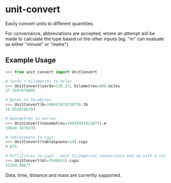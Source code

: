 # unit-convert
Easily convert units to different quantities.

For conveniance, abbreviations are accepted, where an attempt will be made to calculate the type based on the other inputs (eg. "m" can evaluate as either "minute" or "metre").

## Example Usage
```python
>>> from unit_convert import UnitConvert

# Yards + kilometres to miles
>>> UnitConvert(yards=136.23, kilometres=60).miles
37.3597678005

# Bytes to terabytes
>>> UnitConvert(b=19849347813875).tb
18.0528766704

# Nanometres to metres
>>> UnitConvert(nanometres=19849347813875).m
19849.3478139

# Tablespoons to cups
>>> UnitConvert(tablespoons=14).cups
0.875

# Millilitres to cups - most SI/Imperial conversions end up with a lot of decimal places
>>> UnitConvert(ml=7640614).cups
32294.98677
```

Data, time, distance and mass are currently supported.
